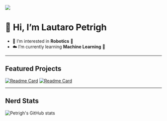 [<img src="https://img.shields.io/badge/LinkedIn-0077B5?style=for-the-badge&logo=linkedin&logoColor=white"/>](https://www.linkedin.com/in/lautaro-petrigh-3876b7232/)

# 👋 Hi, I’m Lautaro Petrigh
- 👀 I’m interested in **Robotics** 🤖
- ☁️ I’m currently learning **Machine Learning** 🧠

---

## Featured Projects

[![Readme Card](https://github-readme-stats.vercel.app/api/pin/?username=Petrigh&repo=Planta-de-Relleno-Automatico&theme=dark)](https://github.com/Petrigh/Planta-de-Relleno-Automatico)
[![Readme Card](https://github-readme-stats.vercel.app/api/pin/?username=Petrigh&repo=andino&theme=dark)](https://github.com/Petrigh/andino)

---

## Nerd Stats

![Petrigh's GitHub stats](https://github-readme-stats.vercel.app/api?username=Petrigh&show_icons=true&theme=dark&hide_rank=true)

